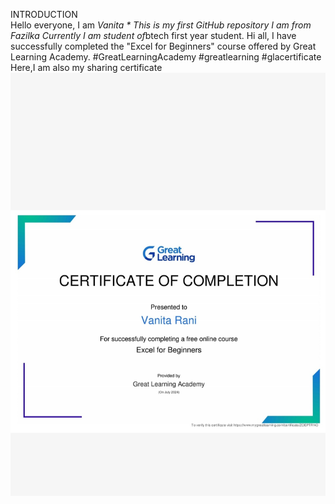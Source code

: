  INTRODUCTION  
Hello everyone, I am *Vanita *
This is my first GitHub repository 
I am from Fazilka 
Currently I am student of*btech first year student.
Hi all, 
I have successfully completed the "Excel for Beginners" course offered by Great Learning Academy. 
 #GreatLearningAcademy 
 #greatlearning 
 #glacertificate
Here,I am also my sharing certificate
![Excel certificate](IMG_20240726_185647.jpg)

